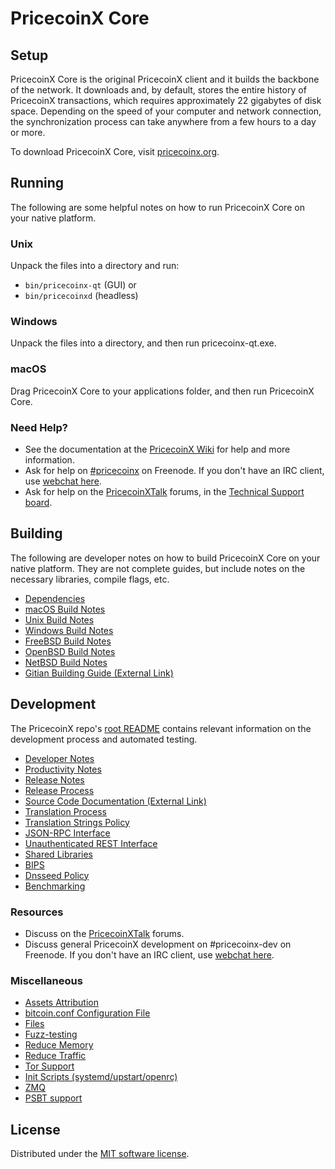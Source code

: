 PricecoinX Core
=============

Setup
---------------------
PricecoinX Core is the original PricecoinX client and it builds the backbone of the network. It downloads and, by default, stores the entire history of PricecoinX transactions, which requires approximately 22 gigabytes of disk space. Depending on the speed of your computer and network connection, the synchronization process can take anywhere from a few hours to a day or more.

To download PricecoinX Core, visit [pricecoinx.org](https://pricecoinx.org/).

Running
---------------------
The following are some helpful notes on how to run PricecoinX Core on your native platform.

### Unix

Unpack the files into a directory and run:

- `bin/pricecoinx-qt` (GUI) or
- `bin/pricecoinxd` (headless)

### Windows

Unpack the files into a directory, and then run pricecoinx-qt.exe.

### macOS

Drag PricecoinX Core to your applications folder, and then run PricecoinX Core.

### Need Help?

* See the documentation at the [PricecoinX Wiki](https://pricecoinx.info/) for help and more information.
* Ask for help on [#pricecoinx](https://webchat.freenode.net/#pricecoinx) on Freenode. If you don't have an IRC client, use [webchat here](https://webchat.freenode.net/#pricecoinx).
* Ask for help on the [PricecoinXTalk](https://pricecoinxtalk.io/) forums, in the [Technical Support board](https://pricecoinxtalk.io/c/technical-support).

Building
---------------------
The following are developer notes on how to build PricecoinX Core on your native platform. They are not complete guides, but include notes on the necessary libraries, compile flags, etc.

- [Dependencies](dependencies.md)
- [macOS Build Notes](build-osx.md)
- [Unix Build Notes](build-unix.md)
- [Windows Build Notes](build-windows.md)
- [FreeBSD Build Notes](build-freebsd.md)
- [OpenBSD Build Notes](build-openbsd.md)
- [NetBSD Build Notes](build-netbsd.md)
- [Gitian Building Guide (External Link)](https://github.com/bitcoin-core/docs/blob/master/gitian-building.md)

Development
---------------------
The PricecoinX repo's [root README](/README.md) contains relevant information on the development process and automated testing.

- [Developer Notes](developer-notes.md)
- [Productivity Notes](productivity.md)
- [Release Notes](release-notes.md)
- [Release Process](release-process.md)
- [Source Code Documentation (External Link)](https://doxygen.bitcoincore.org/)
- [Translation Process](translation_process.md)
- [Translation Strings Policy](translation_strings_policy.md)
- [JSON-RPC Interface](JSON-RPC-interface.md)
- [Unauthenticated REST Interface](REST-interface.md)
- [Shared Libraries](shared-libraries.md)
- [BIPS](bips.md)
- [Dnsseed Policy](dnsseed-policy.md)
- [Benchmarking](benchmarking.md)

### Resources
* Discuss on the [PricecoinXTalk](https://pricecoinxtalk.io/) forums.
* Discuss general PricecoinX development on #pricecoinx-dev on Freenode. If you don't have an IRC client, use [webchat here](https://webchat.freenode.net/#pricecoinx-dev).

### Miscellaneous
- [Assets Attribution](assets-attribution.md)
- [bitcoin.conf Configuration File](bitcoin-conf.md)
- [Files](files.md)
- [Fuzz-testing](fuzzing.md)
- [Reduce Memory](reduce-memory.md)
- [Reduce Traffic](reduce-traffic.md)
- [Tor Support](tor.md)
- [Init Scripts (systemd/upstart/openrc)](init.md)
- [ZMQ](zmq.md)
- [PSBT support](psbt.md)

License
---------------------
Distributed under the [MIT software license](/COPYING).
